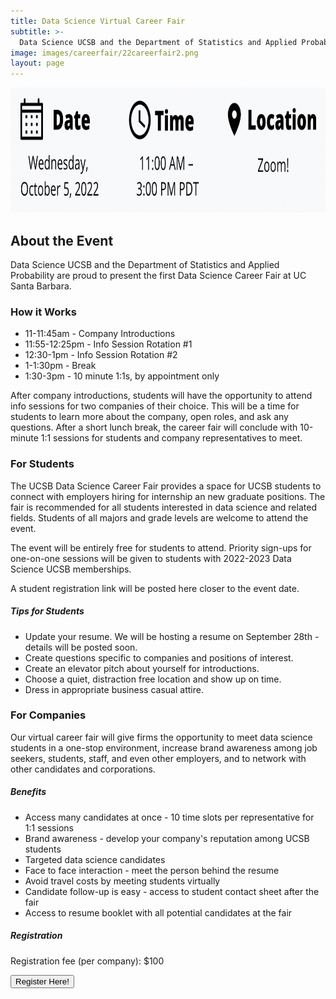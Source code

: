 ```yaml
---
title: Data Science Virtual Career Fair
subtitle: >-
  Data Science UCSB and the Department of Statistics and Applied Probability are proud to present the Data Science Career Fair.
image: images/careerfair/22careerfair2.png
layout: page
---
```


<center><img src="/images/careerfair/logistics.png" class = "centerImage" width="600" height="200"></center>

## About the Event

Data Science UCSB and the Department of Statistics and Applied Probability are proud to present the first Data Science Career Fair at UC Santa Barbara.

### How it Works
* 11-11:45am - Company Introductions
* 11:55-12:25pm - Info Session Rotation #1
* 12:30-1pm - Info Session Rotation #2
* 1-1:30pm - Break
* 1:30-3pm - 10 minute 1:1s, by appointment only

After company introductions, students will have the opportunity to attend info sessions for two companies of their choice. This will be a time for students to learn more about the company, open roles, and ask any questions. After a short lunch break, the career fair will conclude with 10-minute 1:1 sessions for students and company representatives to meet.


### For Students

The UCSB Data Science Career Fair provides a space for UCSB students to connect with employers hiring for internship an new graduate positions. The fair is recommended for all students interested in data science and related fields. Students of all majors and grade levels are welcome to attend the event. 

The event will be entirely free for students to attend. Priority sign-ups for one-on-one sessions will be given to students with 2022-2023 Data Science UCSB memberships.

A student registration link will be posted here closer to the event date.

##### Tips for Students
* Update your resume. We will be hosting a resume on September 28th - details will be posted soon. 
* Create questions specific to companies and positions of interest.
* Create an elevator pitch about yourself for introductions.
* Choose a quiet, distraction free location and show up on time.
* Dress in appropriate business casual attire.


### For Companies

Our virtual career fair will give firms the opportunity to meet data science students in a one-stop environment, increase brand awareness among job seekers, students, staff, and even other employers, and to network with other candidates and corporations.

##### Benefits
* Access many candidates at once - 10 time slots per representative for 1:1 sessions
* Brand awareness - develop your company's reputation among UCSB students
* Targeted data science candidates
* Face to face interaction - meet the person behind the resume
* Avoid travel costs by meeting students virtually
* Candidate follow-up is easy - access to student contact sheet after the fair
* Access to resume booklet with all potential candidates at the fair

##### Registration 

Registration fee (per company): $100

<button onclick = "window.location.href='https://www.eventbrite.com/e/2022-data-science-career-fair-tickets-368811363717?utm_source=eventbrite&utm_medium=email&utm_campaign=post_publish&utm_content=shortLinkNewEmail';"> Register Here! </button>
